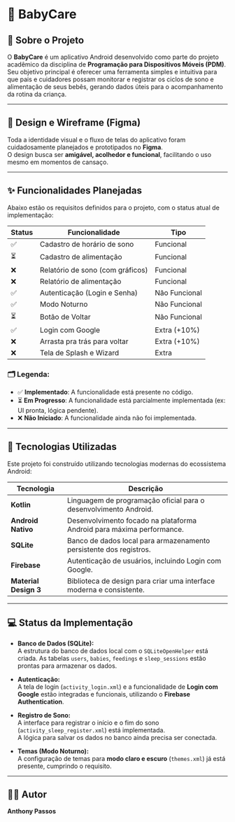 # 👶 BabyCare

## 📝 Sobre o Projeto

O **BabyCare** é um aplicativo Android desenvolvido como parte do projeto acadêmico da disciplina de **Programação para Dispositivos Móveis (PDM)**.  
Seu objetivo principal é oferecer uma ferramenta simples e intuitiva para que pais e cuidadores possam monitorar e registrar os ciclos de sono e alimentação de seus bebês, gerando dados úteis para o acompanhamento da rotina da criança.

---

## 🎨 Design e Wireframe (Figma)

Toda a identidade visual e o fluxo de telas do aplicativo foram cuidadosamente planejados e prototipados no **Figma**.  
O design busca ser **amigável, acolhedor e funcional**, facilitando o uso mesmo em momentos de cansaço.

---

## ✨ Funcionalidades Planejadas

Abaixo estão os requisitos definidos para o projeto, com o status atual de implementação:

| Status | Funcionalidade                       | Tipo           |
|--------|--------------------------------------|----------------|
| ✅     | Cadastro de horário de sono          | Funcional      |
| ⏳     | Cadastro de alimentação              | Funcional      |
| ❌     | Relatório de sono (com gráficos)     | Funcional      |
| ❌     | Relatório de alimentação             | Funcional      |
| ✅     | Autenticação (Login e Senha)         | Não Funcional  |
| ✅     | Modo Noturno                         | Não Funcional  |
| ⏳     | Botão de Voltar                      | Não Funcional  |
| ✅     | Login com Google                     | Extra (+10%)   |
| ❌     | Arrasta pra trás para voltar         | Extra (+10%)   |
| ❌     | Tela de Splash e Wizard              | Extra          |

### 🗂️ Legenda:
- ✅ **Implementado**: A funcionalidade está presente no código.
- ⏳ **Em Progresso**: A funcionalidade está parcialmente implementada (ex: UI pronta, lógica pendente).
- ❌ **Não Iniciado**: A funcionalidade ainda não foi implementada.

---

## 🚀 Tecnologias Utilizadas

Este projeto foi construído utilizando tecnologias modernas do ecossistema Android:

| Tecnologia         | Descrição                                                                 |
|--------------------|---------------------------------------------------------------------------|
| **Kotlin**         | Linguagem de programação oficial para o desenvolvimento Android.          |
| **Android Nativo** | Desenvolvimento focado na plataforma Android para máxima performance.     |
| **SQLite**         | Banco de dados local para armazenamento persistente dos registros.        |
| **Firebase**       | Autenticação de usuários, incluindo Login com Google.                     |
| **Material Design 3** | Biblioteca de design para criar uma interface moderna e consistente.   |

---

## 💻 Status da Implementação

- **Banco de Dados (SQLite):**  
  A estrutura do banco de dados local com o `SQLiteOpenHelper` está criada. As tabelas `users`, `babies`, `feedings` e `sleep_sessions` estão prontas para armazenar os dados.

- **Autenticação:**  
  A tela de login (`activity_login.xml`) e a funcionalidade de **Login com Google** estão integradas e funcionais, utilizando o **Firebase Authentication**.

- **Registro de Sono:**  
  A interface para registrar o início e o fim do sono (`activity_sleep_register.xml`) está implementada.  
  A lógica para salvar os dados no banco ainda precisa ser conectada.

- **Temas (Modo Noturno):**  
  A configuração de temas para **modo claro e escuro** (`themes.xml`) já está presente, cumprindo o requisito.

---

## 👨‍💻 Autor

**Anthony Passos**

